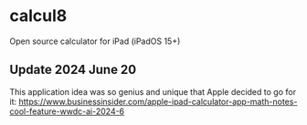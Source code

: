 # calcul8
Open source calculator for iPad (iPadOS 15+)

## Update 2024 June 20

This application idea was so genius and unique that Apple decided to go for it: https://www.businessinsider.com/apple-ipad-calculator-app-math-notes-cool-feature-wwdc-ai-2024-6
